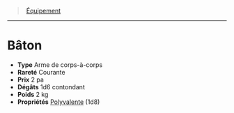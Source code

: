 ﻿> [Équipement](hd_equipment.md)

---

# Bâton

- **Type** Arme de corps-à-corps
- **Rareté** Courante
- **Prix** 2 pa
- **Dégâts** 1d6 contondant
- **Poids** 2 kg
- **Propriétés** [Polyvalente](hd_weapons_polyvalente.md) (1d8)

